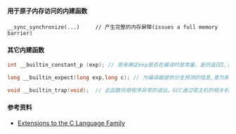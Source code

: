 #### 用于原子内存访问的内建函数

```
__sync_synchronize(...)		// 产生完整的内存屏障(issues a full memory barrier)
```



#### 其它内建函数

```c
int __builtin_constant_p (exp);	// 用来确定exp是否在编译时是常量，是则返回1,否则返回0.

long __builtin_expect(long exp,long c); // 为编译器提供分支预测的信息,意为期望exp的值与c的值相等。也可以使用参数'-fprofile-arcs'来让gcc收集分支走向的信息，然而对于很多程序来说这样的信息是很难收集的。exp为一个整型表达式，c必须是一个编译期的常量，返回值为第一个参数exp的值。

void __builtin_trap(void);	// 此函数将使程序异常的退出。GCC通过宿主机的相关机制或调用abort实现此函数。
```

#### 参考资料

- [Extensions to the C Language Family](https://gcc.gnu.org/onlinedocs/gcc-4.4.5/gcc/C-Extensions.html#C-Extensions)